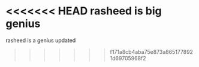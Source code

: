 <<<<<<< HEAD
rasheed is big genius
=======
rasheed is a genius updated
>>>>>>> f171a8cb4aba75e873a8651778921d69705968f2
